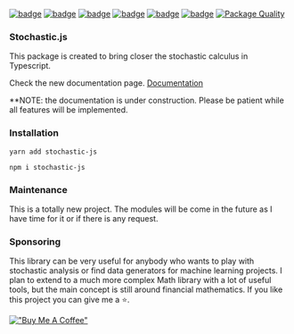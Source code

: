 [![badge](https://img.shields.io/npm/dm/stochastic-js)](https://www.npmjs.com/package/stochastic-js)
[![badge](https://img.shields.io/npm/dt/stochastic-js)](https://img.shields.io/npm/dt/stochastic-js)
[![badge](https://img.shields.io/npms-io/maintenance-score/stochastic-js)](https://www.npmjs.com/package/stochastic-js)
[![badge](https://img.shields.io/npm/l/stochastic-js)](https://www.npmjs.com/package/stochastic-js)
[![badge](https://img.shields.io/npm/v/stochastic-js)](https://www.npmjs.com/package/stochastic-js)
[![badge](https://img.shields.io/npm/types/stochastic-js)](https://www.npmjs.com/package/stochastic-js)
[![Package Quality](https://packagequality.com/shield/stochastic-js.svg)](https://packagequality.com/#?package=stochastic-js)

### Stochastic.js

This package is created to bring closer the stochastic calculus in Typescript.

Check the new documentation page.
[Documentation](https://stochastic-js-docs.vercel.app/)

\*\*NOTE: the documentation is under construction. Please be patient while all features will be implemented.

### Installation

```
yarn add stochastic-js
```

```
npm i stochastic-js
```

### Maintenance

This is a totally new project. The modules will be come in the future as I have time for it or if there is any request.

### Sponsoring

This library can be very useful for anybody who wants to play with stochastic analysis or find data generators for machine learning projects. I plan to extend to a much more complex Math library with a lot of useful tools, but the main concept is still around financial mathematics. If you like this project you can give me a ⭐️.

[!["Buy Me A Coffee"](https://www.buymeacoffee.com/assets/img/custom_images/orange_img.png)](https://www.buymeacoffee.com/dancixx)
